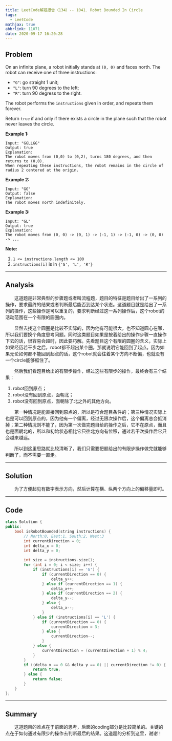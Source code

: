 ```yaml
---
title: LeetCode解题报告（134）-- 1041. Robot Bounded In Circle
tags:
  - LeetCode
mathjax: true
abbrlink: 11071
date: 2020-09-17 16:20:28
---
```


## Problem

On an infinite plane, a robot initially stands at `(0, 0)` and faces north.  The robot can receive one of three instructions:

- `"G"`: go straight 1 unit;
- `"L"`: turn 90 degrees to the left;
- `"R"`: turn 90 degress to the right.

The robot performs the `instructions` given in order, and repeats them forever.

Return `true` if and only if there exists a circle in the plane such that the robot never leaves the circle.

<!-- more -->

**Example 1:**

```
Input: "GGLLGG"
Output: true
Explanation: 
The robot moves from (0,0) to (0,2), turns 180 degrees, and then returns to (0,0).
When repeating these instructions, the robot remains in the circle of radius 2 centered at the origin.
```

**Example 2:**

```
Input: "GG"
Output: false
Explanation: 
The robot moves north indefinitely.
```

**Example 3:**

```
Input: "GL"
Output: true
Explanation: 
The robot moves from (0, 0) -> (0, 1) -> (-1, 1) -> (-1, 0) -> (0, 0) -> ...
```

**Note:**

1. `1 <= instructions.length <= 100`
2. `instructions[i]` is in `{'G', 'L', 'R'}`

------

## Analysis

&emsp;&emsp;这道题是非常典型的步骤题或者叫流程题，题目的特征是题目给出了一系列的操作，要求最终的结果或者判断最后能否到达某个状态。这道题目就是给出了一系列的操作，这些操作是可以重复的，要求判断经过这一系列操作后，这个robot的活动范围在一个有限的圆圈内。

&emsp;&emsp;显然去找这个圆圈是比较不实际的，因为他有可能很大，也不知道圆心在哪，所以我们要换个角度思考问题。同时这类题目如果是按着给出的操作步骤一直操作下去的话，很容易会超时，因此要巧解。先看题目这个有限的圆圈的含义，实际上如果经历若干步之后，robot都不超出某个圈，那就说明它能回到了起点。因为如果无论如何都不能回到起点的话，这个robot就会往着某个方向不断偏，也就没有一个circle能够框住了。

&emsp;&emsp;然后我们看题目给出的有限步操作，经过这些有限步的操作，最终会有三个结果：

1. robot回到原点；
2. robot没有回到原点，面朝北；
3. robot没有回到原点，面朝除了北之外的其他方向。

&emsp;&emsp;第一种情况是能直接回到原点的，所以是符合题目条件的；第三种情况实际上也是可以回到原点的，因为他有一个偏离，经过无限次操作后，这个偏离总会抵消掉；第二种情况则不能了，因为第一次做完题目给的操作之后，它不在原点，而且也是面朝北的，所以和初始状态相比它只往北方向有位移，通过若干次操作后它只会越来越远。

&emsp;&emsp;所以到这里思路就比较清晰了，我们只需要把题给出的有限步操作做完就能够判断了，而不需要一直走。

------

## Solution

&emsp;&emsp;为了方便起见有数字表示方向，然后计算在横、纵两个方向上的偏移量即可。

------

## Code

```c++
class Solution {
public:
    bool isRobotBounded(string instructions) {
        // North:0, East:1, South:2, West:3
        int currentDirection = 0;
        int delta_x = 0;
        int delta_y = 0;
        
        int size = instructions.size();
        for (int i = 0; i < size; i++) {
            if (instructions[i] == 'G') {
                if (currentDirection == 0) {
                    delta_y++;
                } else if (currentDirection == 1) {
                    delta_x++;
                } else if (currentDirection == 2) {
                    delta_y--;
                } else {
                    delta_x--;
                }
            } else if (instructions[i] == 'L') {
                if (currentDirection == 0) {
                    currentDirection = 3;
                } else {
                    currentDirection--;
                }
            } else {
                currentDirection = (currentDirection + 1) % 4;
            }
        }
        if ((delta_x == 0 && delta_y == 0) || currentDirection != 0) {
            return true;
        } else {
            return false;
        }
    }
};
```

------

## Summary

&emsp;&emsp;这道题目的难点在于前面的思考，后面的coding部分是比较简单的。关键的点在于如何通过有限步的操作去判断最后的结果。这道题的分析到这里，谢谢！
